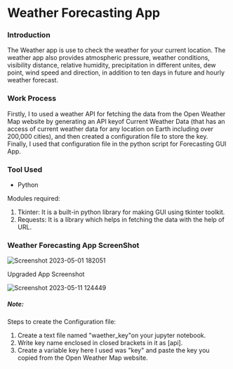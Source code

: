 # Weather Forecasting App

### Introduction

The Weather app is use to check the weather for your current location. The weather app also provides atmospheric pressure, weather conditions, visibility distance, relative humidity, precipitation in different unites, dew point, wind speed and direction, in addition to ten days in future and hourly weather forecast.

### Work Process

Firstly, I to used a weather API for fetching the data from the Open Weather Map website by generating an API keyof Current Weather Data (that has an access of current weather data for any location on Earth including over 200,000 cities), and then created a configuration file to store the key. Finally, I used that configuration file in the python script for Forecasting GUI App.

### Tool Used

* Python

Modules required:
1. Tkinter: It is a built-in python library for making GUI using tkinter toolkit.
2. Requests: It is a library which helps in fetching the data with the help of URL.

### Weather Forecasting App ScreenShot

![Screenshot 2023-05-01 182051](https://user-images.githubusercontent.com/84131752/235453977-f4b0fe49-f4e7-4024-ae44-4616ffd6a1d3.png)

Upgraded App Screenshot

![Screenshot 2023-05-11 124449](https://github.com/nikitaprasad21/Weather-Forecasting-App/assets/84131752/232a0c3c-8db1-4de7-8db2-a58c92421540)

##### Note:
Steps to create the Configuration file:
1. Create a text file named "waether_key"on your jupyter notebook.
2. Write key name enclosed in closed brackets in it as [api].
3. Create a variable key here I used was "key" and paste the key you copied from the Open Weather Map website.
